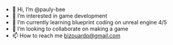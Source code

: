 - 👋 Hi, I’m @pauly-bee
- 👀 I’m interested in game development
- 🌱 I’m currently learning blueprint coding on unreal engine 4/5
- 💞️ I’m looking to collaborate on making a game
- 📫 How to reach me bizouardp@gmail.com

<!---
pauly-bee/pauly-bee is a ✨ special ✨ repository because its `README.md` (this file) appears on your GitHub profile.
You can click the Preview link to take a look at your changes.
--->
